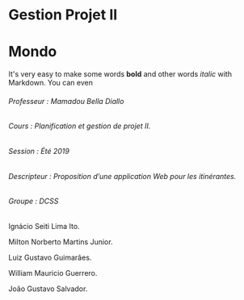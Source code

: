 # Gestion Projet II
# Mondo

It's very easy to make some words **bold** and other words *italic* with Markdown. You can even

###### Professeur : Mamadou Bella Diallo 

 
###### Cours : Planification et gestion de projet II. 

 
###### Session : Été 2019 

  

###### Descripteur : Proposition d’une application Web pour les itinérantes. 

  

###### Groupe : DCSS  

Ignácio Seiti Lima Ito. 

Milton Norberto Martins Junior. 

Luiz Gustavo Guimarães. 

William Mauricio Guerrero. 

João Gustavo Salvador. 